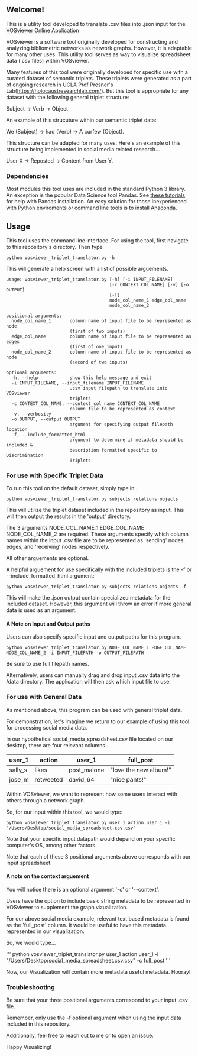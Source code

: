 ## Welcome!

This is a utility tool developed to translate .csv files into .json input for the [VOSviewer Online Application](https://app.vosviewer.com/)

VOSviewer is a software tool originally developed for constructing and analyzing bibliometric networks as network graphs. However, it is adaptable for many other uses. This utility tool serves as way to visualize spreadsheet data (.csv files) within VOSviewer.

Many features of this tool were originally developed for specific use with a curated dataset of semantic triplets. These triplets were generated as a part of ongoing research in UCLA Prof Presner's Lab(https://holocaustresearchlab.com/). But this tool is appropriate for any dataset with the following general triplet structure:

Subject -> Verb -> Object

An example of this strucuture within our semantic triplet data:

We (Subject) -> had (Verb) -> A curfew (Object).

This structure can be adapted for many uses. Here's an example of this structure being implemented in social media related research...

User X -> Reposted -> Content from User Y.

### Dependencies

Most modules this tool uses are included in the standard Python 3 library. An exception is the popular Data Science tool Pandas. See [these tutorials](https://pandas.pydata.org/pandas-docs/stable/getting_started/install.html) for help with Pandas installation. An easy solution for those inexperienced with Python enviroments or command line tools is to install [Anaconda](https://anaconda.org/).

## Usage

This tool uses the command line interface. For using the tool, first navigate to this repository's directory. Then type

```
python vosviewer_triplet_translator.py -h
```

This will generate a help screen with a list of possible arguements.

```
usage: vosviewer_triplet_translator.py [-h] [-i INPUT_FILENAME]
                                       [-c CONTEXT_COL_NAME] [-v] [-o OUTPUT]
                                       [-f]
                                       node_col_name_1 edge_col_name
                                       node_col_name_2

positional arguments:
  node_col_name_1       column name of input file to be represented as node
                        (first of two inputs)
  edge_col_name         column name of input file to be represented as edges
                        (first of one input)
  node_col_name_2       column name of input file to be represented as node
                        (second of two inputs)

optional arguments:
  -h, --help            show this help message and exit
  -i INPUT_FILENAME, --input_filename INPUT_FILENAME
                        .csv input filepath to translate into VOSviewer
                        triplets
  -c CONTEXT_COL_NAME, --context_col_name CONTEXT_COL_NAME
                        column file to be represented as context
  -v, --verbosity
  -o OUTPUT, --output OUTPUT
                        argument for specifying output filepath location
  -f, --include_formatted_html
                        argument to determine if metadata should be included &
                        description formatted specific to Discrimination
                        Triplets
```

### For use with Specific Triplet Data

To run this tool on the default dataset, simply type in...

```
python vosviewer_triplet_translator.py subjects relations objects
```

This will utilize the triplet dataset included in the repository as input. This will then output the results in the 'output' directory.

The 3 arguments NODE_COL_NAME_1 EDGE_COL_NAME NODE_COL_NAME_2 are required. These arguments specify which column names within the input .csv file are to be represented as 'sending' nodes, edges, and 'receiving' nodes respectively.

All other arguements are optional.

A helpful arguement for use specifically with the included triplets is the -f or --include_formatted_html argument:

```
python vosviewer_triplet_translator.py subjects relations objects -f
```

This will make the .json output contain specialized metadata for the included dataset. However, this argument will throw an error if more general data is used as an argument.

#### A Note on Input and Output paths

Users can also specify specific input and output paths for this program.

```
python vosviewer_triplet_translator.py NODE_COL_NAME_1 EDGE_COL_NAME NODE_COL_NAME_2 -i INPUT_FILEPATH -o OUTPUT_FILEPATH
```

Be sure to use full filepath names.

Alternatively, users can manually drag and drop input .csv data into the /data directory. The application will then ask which input file to use.

### For use with General Data

As mentioned above, this program can be used with general triplet data. 

For demonstration, let's imagine we return to our example of using this tool for processing social media data.

In our hypothetical social_media_spreadsheet.csv file located on our desktop, there are four relevant columns...

user_1 |   action   |  user_1     | full_post 
------ | ---------- | ------------| ---------------------|
sally_s |   likes   | post_malone | "love the new album!"
jose_m  | retweeted |  david_64   | "nice pants!"

Within VOSviewer, we want to represent how some users interact with others through a network graph.

So, for our input within this tool, we would type:

```
python vosviewer_triplet_translator.py user_1 action user_1 -i "/Users/Desktop/social_media_spreadsheet.csv.csv"
```
Note that your specific input datapath would depend on your specific computer's OS, among other factors.

Note that each of these 3 positional arguments above corresponds with our input spreadsheet.

#### A note on the context arguement

You will notice there is an optional argument '-c' or '--context'.

Users have the option to include basic string metadata to be represented in VOSviewer to supplement the graph vizualization.

For our above social media example, relevant text based metadata is found as the 'full_post' column. It would be useful to have this metadata represented in our visualization.

So, we would type...

'''
python vosviewer_triplet_translator.py user_1 action user_1 -i "/Users/Desktop/social_media_spreadsheet.csv.csv" -c full_post
'''

Now, our Visualization will contain more metadata useful metadata. Hooray!

### Troubleshooting

Be sure that your three positional arguments correspond to your input .csv file.

Remember, only use the -f optional argument when using the input data included in this repository.

Additionally, feel free to reach out to me or to open an issue.


Happy Visualizing!




